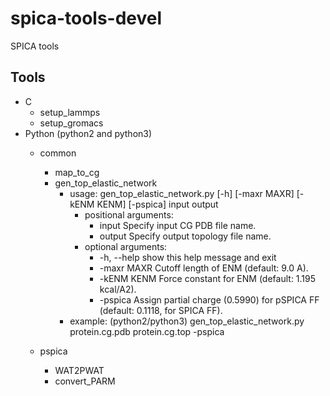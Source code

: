 # spica-tools-devel
SPICA tools  
## Tools
* C  
  * setup_lammps  
  * setup_gromacs  
* Python (python2 and python3)
  * common  
    * map_to_cg  
    * gen_top_elastic_network  
      * usage: gen_top_elastic_network.py [-h] [-maxr MAXR] [-kENM KENM] [-pspica] input output  
         * positional arguments:  
           * input    Specify input CG PDB file name.  
           * output    Specify output topology file name.  
         * optional arguments:  
           * -h, --help  show this help message and exit  
           * -maxr MAXR  Cutoff length of ENM (default: 9.0 A).  
           * -kENM KENM  Force constant for ENM (default: 1.195 kcal/A2).  
           * -pspica     Assign partial charge (0.5990) for pSPICA FF (default: 0.1118, for SPICA FF).  
      * example: (python2/python3) gen_top_elastic_network.py protein.cg.pdb protein.cg.top -pspica
    
  * pspica
    * WAT2PWAT  
    * convert_PARM    
